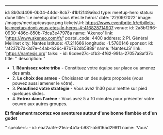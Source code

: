 ---

id: 8b0dd406-0b04-44dd-8cb7-41b12149a6cd
type: meetup-hero
status: done
title: 'Le meetup dont vous êtes le héros'
date: '22/09/2022'
image: /images/meetup/casque.png
ticketsUrl: https://www.eventbrite.fr/e/billets-le-meetup-dont-vous-etes-le-heros-4-416828714907
venue:
id: 2a8bf286-0930-486c-850b-7dca3e47978a
name: 'Akeneo'
link: 'https://www.akeneo.com/fr/'
postal_code: 4400
address: 2 Pl. Général Mellinet
city: Nantes
latitude: 47.211666
longitude: -1.5780146
sponsor:
id: 'af237b7d-3d7e-44ab-b26c-87b762db5889'
name: 'NantesJS'
link: 'https://nantesjs.org'
talks: -
id: 6cdee27c-cfb3-4f62-991a-27057a8af37c
title: ''
description: "
<ul style='margin-left:0;'>
<li>1. <strong>Réunissez votre tribu</strong> - Constituez votre équipe sur place ou amenez des amis.</li>
<li>2. <strong>Le choix des armes</strong> - Choisissez un des sujets proposés (vous pouvez aussi amener le vôtre).</li>
<li>3. <strong>Peaufinez votre stratégie</strong> - Vous avez 1h30 pour mettre sur pied quelques slides.</li>
<li>4. <strong>Entrez dans l'arène</strong> - Vous avez 5 à 10 minutes pour présenter votre oeuvre aux autres groupes.</li>
</ul>
<p><strong>Et finalement racontez vos aventures autour d'une bonne flambée et d'un godet</strong></p>"
speakers: -
id: eaa2aa1e-21ea-4b1a-b931-a56165d29911
name: 'Vous'
